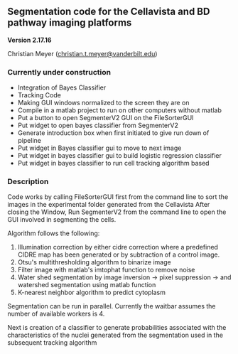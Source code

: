 ## Segmentation code for the Cellavista and BD pathway imaging platforms

**Version 2.17.16**

Christian Meyer (christian.t.meyer@vanderbilt.edu)

### Currently under construction
* Integration of Bayes Classifier
* Tracking Code
* Making GUI windows normalized to the screen they are on
* Compile in a matlab project to run on other computers without matlab
* Put a button to open SegmenterV2 GUI on the FileSorterGUI
* Put widget to open bayes classifier from SegmenterV2
* Generate introduction box when first initiated to give run down of pipeline
* Put widget in Bayes classifier gui to move to next image
* Put widget in bayes classifier gui to build logistic regression classifier
* Put widget in bayes classifier to run cell tracking algorithm based

### Description

Code works by calling FileSorterGUI first from the command line to sort the images in the experimental folder generated from the Cellavista After closing the Window, Run SegmenterV2 from the command line to open the GUI involved in segmenting the cells.  

Algorithm follows the following:
1. Illumination correction by either cidre correction where a predefined CIDRE map has been generated or by subtraction of a control image.
2. Otsu's multithresholding algorithm to binarize image
3. Filter image with matlab's imtophat function to remove noise
4. Water shed segmentation by image inversion -> pixel suppression -> and watershed segmentation using matlab function
5. K-nearest neighbor algorithm to predict cytoplasm

Segmentation can be run in parallel.  Currently the waitbar assumes the number of available workers is 4.

Next is creation of a classifier to generate probabilities associated with the characteristics of the nuclei generated from the segmentation used in the subsequent tracking algorithm

